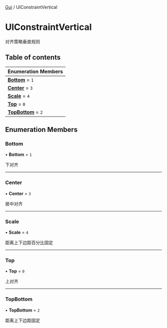 [Gui](../groups/Core.Gui.md) / UIConstraintVertical

# UIConstraintVertical <Badge type="tip" text="Enumeration" /> <Score text="UIConstraintVertical" />

对齐策略垂直规则

## Table of contents

| Enumeration Members |
| :-----|
| **[Bottom](mw.UIConstraintVertical.md#bottom)** = ``1`` <br> |
| **[Center](mw.UIConstraintVertical.md#center)** = ``3`` <br> |
| **[Scale](mw.UIConstraintVertical.md#scale)** = ``4`` <br> |
| **[Top](mw.UIConstraintVertical.md#top)** = ``0`` <br> |
| **[TopBottom](mw.UIConstraintVertical.md#topbottom)** = ``2`` <br> |

## Enumeration Members

### Bottom <Score text="Bottom" /> 

• **Bottom** = ``1``

下对齐

___

### Center <Score text="Center" /> 

• **Center** = ``3``

居中对齐

___

### Scale <Score text="Scale" /> 

• **Scale** = ``4``

距离上下边距百分比固定

___

### Top <Score text="Top" /> 

• **Top** = ``0``

上对齐

___

### TopBottom <Score text="TopBottom" /> 

• **TopBottom** = ``2``

距离上下边距固定
